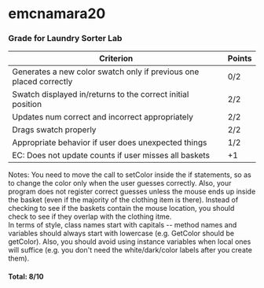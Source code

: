 # emcnamara20

### Grade for Laundry Sorter Lab
Criterion | Points
--- | ---
Generates a new color swatch only if previous one placed correctly | 0/2
Swatch displayed in/returns to the correct initial position | 2/2
Updates num correct and incorrect appropriately | 2/2
Drags swatch properly | 2/2
Appropriate behavior if user does unexpected things | 1/2
EC: Does not update counts if user misses all baskets | +1

Notes: You need to move the call to setColor inside the if statements, so as to change
the color only when the user guesses correctly.  Also, your program does not register
correct guesses unless the mouse ends up inside the basket (even if the majority of
the clothing item is there).  Instead of checking to see if the baskets contain the
mouse location, you should check to see if they overlap with the clothing itme.  
In terms of style, class names start with capitals -- method names and variables should 
always start with lowercase (e.g. GetColor should be getColor).  Also, you should avoid 
using instance variables when local ones will suffice (e.g. you don't need the 
white/dark/color labels after you create them).   

#### Total: 8/10